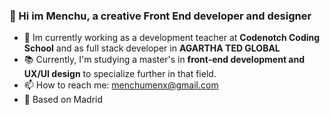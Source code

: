 ### 👋 Hi im Menchu, a creative Front End developer and designer 

- 💼 Im currently working as a development teacher at **Codenotch Coding School** and as full stack developer in **AGARTHA TED GLOBAL**
- 📚 Currently, I'm studying a master's in **front-end development and UX/UI design** to specialize further in that field. 
- 📫 How to reach me: menchumenx@gmail.com
- 📍 Based on Madrid

<!--
**menchumenx/menchumenx** is a ✨ _special_ ✨ repository because its `README.md` (this file) appears on your GitHub profile.

Here are some ideas to get you started:

- 🔭 I’m currently working on ...
- 🌱 I’m currently learning ...
- 👯 I’m looking to collaborate on ...
- 🤔 I’m looking for help with ...
- 💬 Ask me about ...
- 📫 How to reach me: ...
- 😄 Pronouns: ...
- ⚡ Fun fact: ...
-->

